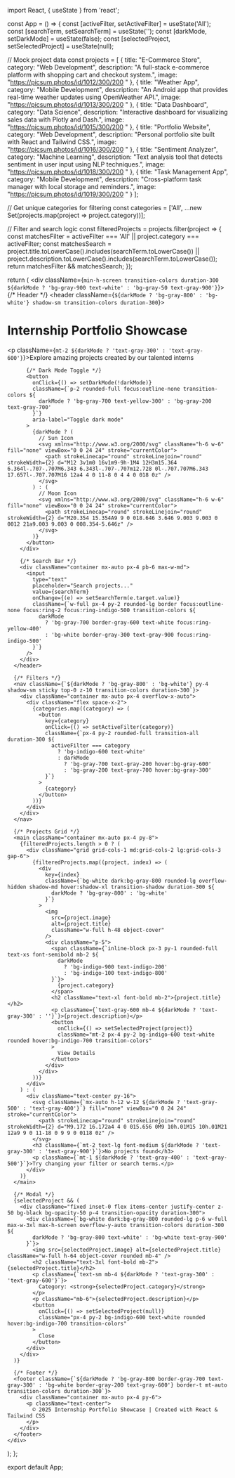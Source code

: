 import React, { useState } from 'react';

const App = () => {
  const [activeFilter, setActiveFilter] = useState('All');
  const [searchTerm, setSearchTerm] = useState('');
  const [darkMode, setDarkMode] = useState(false);
  const [selectedProject, setSelectedProject] = useState(null);

  // Mock project data
  const projects = [
    {
      title: "E-Commerce Store",
      category: "Web Development",
      description: "A full-stack e-commerce platform with shopping cart and checkout system.",
      image: "https://picsum.photos/id/1012/300/200 "
    },
    {
      title: "Weather App",
      category: "Mobile Development",
      description: "An Android app that provides real-time weather updates using OpenWeather API.",
      image: "https://picsum.photos/id/1013/300/200 "
    },
    {
      title: "Data Dashboard",
      category: "Data Science",
      description: "Interactive dashboard for visualizing sales data with Plotly and Dash.",
      image: "https://picsum.photos/id/1015/300/200 "
    },
    {
      title: "Portfolio Website",
      category: "Web Development",
      description: "Personal portfolio site built with React and Tailwind CSS.",
      image: "https://picsum.photos/id/1016/300/200 "
    },
    {
      title: "Sentiment Analyzer",
      category: "Machine Learning",
      description: "Text analysis tool that detects sentiment in user input using NLP techniques.",
      image: "https://picsum.photos/id/1018/300/200 "
    },
    {
      title: "Task Management App",
      category: "Mobile Development",
      description: "Cross-platform task manager with local storage and reminders.",
      image: "https://picsum.photos/id/1019/300/200 "
    }
  ];

  // Get unique categories for filtering
  const categories = ['All', ...new Set(projects.map(project => project.category))];

  // Filter and search logic
  const filteredProjects = projects.filter(project => {
    const matchesFilter = activeFilter === 'All' || project.category === activeFilter;
    const matchesSearch = project.title.toLowerCase().includes(searchTerm.toLowerCase()) ||
                          project.description.toLowerCase().includes(searchTerm.toLowerCase());
    return matchesFilter && matchesSearch;
  });

  return (
    <div className={`min-h-screen transition-colors duration-300 ${darkMode ? 'bg-gray-900 text-white' : 'bg-gray-50 text-gray-900'}`}>
      {/* Header */}
      <header className={`${darkMode ? 'bg-gray-800' : 'bg-white'} shadow-sm transition-colors duration-300`}>
        <div className="container mx-auto px-4 py-6 flex justify-between items-center">
          <div>
            <h1 className="text-3xl font-bold text-indigo-600">Internship Portfolio Showcase</h1>
            <p className={`mt-2 ${darkMode ? 'text-gray-300' : 'text-gray-600'}`}>Explore amazing projects created by our talented interns</p>
          </div>

          {/* Dark Mode Toggle */}
          <button
            onClick={() => setDarkMode(!darkMode)}
            className={`p-2 rounded-full focus:outline-none transition-colors ${
              darkMode ? 'bg-gray-700 text-yellow-300' : 'bg-gray-200 text-gray-700'
            }`}
            aria-label="Toggle dark mode"
          >
            {darkMode ? (
              // Sun Icon
              <svg xmlns="http://www.w3.org/2000/svg" className="h-6 w-6" fill="none" viewBox="0 0 24 24" stroke="currentColor">
                <path strokeLinecap="round" strokeLinejoin="round" strokeWidth={2} d="M12 3v1m0 16v1m9-9h-1M4 12H3m15.364 6.364l-.707-.707M6.343 6.343l-.707-.707m12.728 0l-.707.707M6.343 17.657l-.707.707M16 12a4 4 0 11-8 0 4 4 0 018 0z" />
              </svg>
            ) : (
              // Moon Icon
              <svg xmlns="http://www.w3.org/2000/svg" className="h-6 w-6" fill="none" viewBox="0 0 24 24" stroke="currentColor">
                <path strokeLinecap="round" strokeLinejoin="round" strokeWidth={2} d="M20.354 15.354A9 9 0 018.646 3.646 9.003 9.003 0 0012 21a9.003 9.003 0 008.354-5.646z" />
              </svg>
            )}
          </button>
        </div>

        {/* Search Bar */}
        <div className="container mx-auto px-4 pb-6 max-w-md">
          <input
            type="text"
            placeholder="Search projects..."
            value={searchTerm}
            onChange={(e) => setSearchTerm(e.target.value)}
            className={`w-full px-4 py-2 rounded-lg border focus:outline-none focus:ring-2 focus:ring-indigo-500 transition-colors ${
              darkMode 
                ? 'bg-gray-700 border-gray-600 text-white focus:ring-yellow-400' 
                : 'bg-white border-gray-300 text-gray-900 focus:ring-indigo-500'
            }`}
          />
        </div>
      </header>

      {/* Filters */}
      <nav className={`${darkMode ? 'bg-gray-800' : 'bg-white'} py-4 shadow-sm sticky top-0 z-10 transition-colors duration-300`}>
        <div className="container mx-auto px-4 overflow-x-auto">
          <div className="flex space-x-2">
            {categories.map((category) => (
              <button
                key={category}
                onClick={() => setActiveFilter(category)}
                className={`px-4 py-2 rounded-full transition-all duration-300 ${
                  activeFilter === category 
                    ? 'bg-indigo-600 text-white' 
                    : darkMode
                      ? 'bg-gray-700 text-gray-200 hover:bg-gray-600'
                      : 'bg-gray-200 text-gray-700 hover:bg-gray-300'
                }`}
              >
                {category}
              </button>
            ))}
          </div>
        </div>
      </nav>

      {/* Projects Grid */}
      <main className="container mx-auto px-4 py-8">
        {filteredProjects.length > 0 ? (
          <div className="grid grid-cols-1 md:grid-cols-2 lg:grid-cols-3 gap-6">
            {filteredProjects.map((project, index) => (
              <div 
                key={index} 
                className={`bg-white dark:bg-gray-800 rounded-lg overflow-hidden shadow-md hover:shadow-xl transition-shadow duration-300 ${
                  darkMode ? 'bg-gray-800' : 'bg-white'
                }`}
              >
                <img 
                  src={project.image} 
                  alt={project.title} 
                  className="w-full h-48 object-cover"
                />
                <div className="p-5">
                  <span className={`inline-block px-3 py-1 rounded-full text-xs font-semibold mb-2 ${
                    darkMode 
                      ? 'bg-indigo-900 text-indigo-200' 
                      : 'bg-indigo-100 text-indigo-800'
                  }`}>
                    {project.category}
                  </span>
                  <h2 className="text-xl font-bold mb-2">{project.title}</h2>
                  <p className={`text-gray-600 mb-4 ${darkMode ? 'text-gray-300' : ''}`}>{project.description}</p>
                  <button 
                    onClick={() => setSelectedProject(project)}
                    className="mt-2 px-4 py-2 bg-indigo-600 text-white rounded hover:bg-indigo-700 transition-colors"
                  >
                    View Details
                  </button>
                </div>
              </div>
            ))}
          </div>
        ) : (
          <div className="text-center py-16">
            <svg className={`mx-auto h-12 w-12 ${darkMode ? 'text-gray-500' : 'text-gray-400'}`} fill="none" viewBox="0 0 24 24" stroke="currentColor">
              <path strokeLinecap="round" strokeLinejoin="round" strokeWidth={2} d="M9.172 16.172a4 4 0 015.656 0M9 10h.01M15 10h.01M21 12a9 9 0 11-18 0 9 9 0 0118 0z" />
            </svg>
            <h3 className={`mt-2 text-lg font-medium ${darkMode ? 'text-gray-300' : 'text-gray-900'}`}>No projects found</h3>
            <p className={`mt-1 ${darkMode ? 'text-gray-400' : 'text-gray-500'}`}>Try changing your filter or search terms.</p>
          </div>
        )}
      </main>

      {/* Modal */}
      {selectedProject && (
        <div className="fixed inset-0 flex items-center justify-center z-50 bg-black bg-opacity-50 p-4 transition-opacity duration-300">
          <div className={`bg-white dark:bg-gray-800 rounded-lg p-6 w-full max-w-3xl max-h-screen overflow-y-auto transition-colors duration-300 ${
            darkMode ? 'bg-gray-800 text-white' : 'bg-white text-gray-900'
          }`}>
            <img src={selectedProject.image} alt={selectedProject.title} className="w-full h-64 object-cover rounded mb-4" />
            <h2 className="text-3xl font-bold mb-2">{selectedProject.title}</h2>
            <p className={`text-sm mb-4 ${darkMode ? 'text-gray-300' : 'text-gray-600'}`}>
              Category: <strong>{selectedProject.category}</strong>
            </p>
            <p className="mb-6">{selectedProject.description}</p>
            <button 
              onClick={() => setSelectedProject(null)}
              className="px-4 py-2 bg-indigo-600 text-white rounded hover:bg-indigo-700 transition-colors"
            >
              Close
            </button>
          </div>
        </div>
      )}

      {/* Footer */}
      <footer className={`${darkMode ? 'bg-gray-800 border-gray-700 text-gray-300' : 'bg-white border-gray-200 text-gray-600'} border-t mt-auto transition-colors duration-300`}>
        <div className="container mx-auto px-4 py-6">
          <p className="text-center">
            © 2025 Internship Portfolio Showcase | Created with React & Tailwind CSS
          </p>
        </div>
      </footer>
    </div>
  );
};

export default App;
